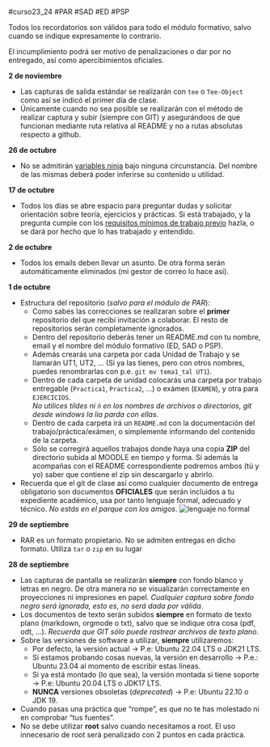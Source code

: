 #curso23_24 #PAR #SAD #ED #PSP

Todos los recordatorios son válidos para todo el módulo formativo, salvo cuando se indique expresamente lo contrario. 

El incumplimiento podrá ser motivo de penalizaciones o dar por no entregado, así como apercibimientos oficiales.

**2 de noviembre**
+ Las capturas de salida estándar se realizarán con `tee` o `Tee-Object` como así se indicó el primer día de clase.
+ Únicamente cuando no sea posible se realizarán con el método de realizar captura y subir (siempre con GIT) y asegurándoos de que funcionan mediante ruta relativa al README y no a rutas absolutas respecto a github.

**26 de octubre**
+ No se admitirán [variables ninja](https://es.javascript.info/ninja-code) bajo ninguna circunstancia. Del nombre de las mismas deberá poder inferirse su contenido u utilidad.

**17 de octubre**
+ Todos los días se abre espacio para preguntar dudas y solicitar orientación sobre teoría, ejercicios y prácticas. Si está trabajado, y la pregunta cumple con los [requisitos mínimos de trabajo previo](https://github.com/luiscastelar/clases23-24/blob/main/Como-hacer-preguntas-de-manera-inteligente.png?raw=true) hazla, o se dará por hecho que lo has trabajado y entendido.
    
**2 de octubre**
+ Todos los emails deben llevar un asunto. De otra forma serán automáticamente eliminados (mi gestor de correo lo hace así).

**1 de octubre**
* Estructura del repositorio (_salvo para el módulo de PAR_):
  * Como sabes las correcciones se realizaran sobre el **primer** repositorio del que recibí invitación a colaborar. El resto de repositorios serán completamente ignorados.
  * Dentro del repositorio deberás tener un README.md con tu nombre, email y el nombre del módulo formativo (ED, SAD o PSP).
  * Además crearás una carpeta por cada Unidad de Trabajo y se llamarán UT1, UT2, ... (Si ya las tienes, pero con otros nombres, puedes renombrarlas con p.e. `git mv tema1_tal UT1`).
  * Dentro de cada carpeta de unidad colocarás una carpeta por trabajo entregable (`Practica1`, `Practica2`, ...) o exámen (`EXAMEN`), y otra para `EJERCICIOS`. \
    *No utilices tildes ni `ñ` en los nombres de archivos o directorios, git desde windows la lia parda con ellas*.
  * Dentro de cada carpeta irá un `README.md` con la documentación del trabajo/práctica/exámen, o simplemente informando del contenido de la carpeta.
  * Sólo se corregirá aquellos trabajos donde haya una copia **ZIP** del directorio subida al MOODLE en tiempo y forma. Si además la acompañas con el README correspondiente podremos ambos (tú y yo) saber que contiene el zip sin descargarlo y abrirlo.
* Recuerda que el git de clase así como cualquier documento de entrega obligatorio son documentos **OFICIALES** que serán incluidos a tu expediente académico, usa por tanto lenguaje formal, adecuado y técnico. *No estás en el parque con los amigos*.
![lenguaje no formal](https://luiscastelar.duckdns.org/2023/assets/ED/formas_inadecuadas.png)

**29 de septiembre**
+ RAR es un formato propietario. No se admiten entregas en dicho formato. Utiliza `tar` o `zip` en su lugar


**28 de septiembre**
+ Las capturas de pantalla se realizarán **siempre** con fondo blanco y letras en negro. De otra manera no se visualizarán correctamente en proyecciones ni impresiones en papel. *Cualquier captura sobre fondo negro será ignorada, esto es, no será dada por válida*.
+ Los documentos de texto serán subidos **siempre** en formato de texto plano (markdown, orgmode o txt), salvo que se indique otra cosa (pdf, odt, ...). *Recuerda que GIT sólo puede rastrear archivos de texto plano*.
+ Sobre las versiones de software a utilizar, **siempre** utilizaremos:
  + Por defecto, la versión actual -> P.e: Ubuntu 22.04 LTS o JDK21 LTS.
  + Si estamos probando cosas nuevas, la versión en desarrollo -> P.e.: Ubuntu 23.04 al momento de escribir estas líneas.
  + Si ya está montado (lo que sea), la versión montada si tiene soporte -> P.e: Ubuntu 20.04 LTS o JDK17 LTS.
  + **NUNCA** versiones obsoletas (*deprecated*) -> P.e: Ubuntu 22.10 o JDK 19.
+ Cuando pasas una práctica que “rompe”, es que no te has molestado ni en comprobar “tus fuentes”.
+ No se debe utilizar **root** salvo cuando necesitamos a root. El uso innecesario de root será penalizado con 2 puntos en cada práctica.

